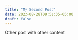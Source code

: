 ```yaml
---
title: "My Second Post"
date: 2022-08-28T09:51:35-05:00
draft: false
---
```


Other post with other content